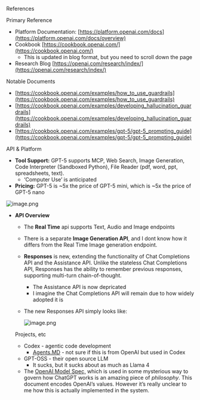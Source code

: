 
References


Primary Reference

- Platform Documentation: [https://platform.openai.com/docs](https://platform.openai.com/docs/overview)
- Cookbook [https://cookbook.openai.com/](https://cookbook.openai.com/)
    - This is updated in blog format, but you need to scroll down the page
- Research Blog [https://openai.com/research/index/](https://openai.com/research/index/)

Notable Documents

- [https://cookbook.openai.com/examples/how_to_use_guardrails](https://cookbook.openai.com/examples/how_to_use_guardrails)
- [https://cookbook.openai.com/examples/developing_hallucination_guardrails](https://cookbook.openai.com/examples/developing_hallucination_guardrails)
- [https://cookbook.openai.com/examples/gpt-5/gpt-5_prompting_guide](https://cookbook.openai.com/examples/gpt-5/gpt-5_prompting_guide)

API & Platform

- **Tool Support:** GPT-5 supports MCP, Web Search, Image Generation, Code Interpreter (Sandboxed Python), File Reader (pdf, word, ppt, spreadsheets, text).
    - ‘Computer Use’ is anticipated
- **Pricing:** GPT-5 is ~5x the price of GPT-5 mini, which is ~5x the price of GPT-5 nano

![image.png](https://prod-files-secure.s3.us-west-2.amazonaws.com/b43cf791-1dbc-4979-b9cb-2f11d884b35d/adaf8d23-d5f2-4898-83b5-d7e26746ef69/image.png?X-Amz-Algorithm=AWS4-HMAC-SHA256&X-Amz-Content-Sha256=UNSIGNED-PAYLOAD&X-Amz-Credential=ASIAZI2LB466UGTHD7LR%2F20250916%2Fus-west-2%2Fs3%2Faws4_request&X-Amz-Date=20250916T213057Z&X-Amz-Expires=3600&X-Amz-Security-Token=IQoJb3JpZ2luX2VjEB0aCXVzLXdlc3QtMiJIMEYCIQCDB1%2FXmvJ9%2FpPJLVbx39kAw%2BhV2DJvgkKE0OwtGLKtsQIhANyIe5LxzbmTyZY4m7STaHdEtBcZd9iJRT2lQsxzPZntKogECJb%2F%2F%2F%2F%2F%2F%2F%2F%2F%2FwEQABoMNjM3NDIzMTgzODA1Igw9Z2k1NydkoUZiTtgq3AOuGvpxjYfBT9Lqpg8yfuz2PLR7q%2BTVcuNtsct3jdghBgRJv7%2FGI2%2F9N30tEsisjAGtt3yLuZm1DdJjjB%2BSr3%2Boko7206KubgZelCM7QLugey5yKK01eloEU62cr2Vb5JxtjfjoOFNZwR3F1h60GB36Lq1458zuwFCdZuLfdJYwAvN5kROmgLNX6TeD1TywJTrAC7aL6prURndbKf6EPEyOFtf5x7qL3ll%2FsvhZ9XVwNZI2csTINSxamIQiRMpHnHQw3u4qTXrbiTE1Bp5kyJXTVHlh4qot4wBnke3qfkgfDpujNTEDEZ8%2FS1pKeSEBbQVZgGGZWDo7%2B74cQfaDewinnd7tmTa1SVdc8%2BWdpkMwySLJF5cS1v%2BfAmr9F0SXYZ8uDek%2BZ372rogn7xig1vYurdReYIaUownXxRbkiZsrooK67%2FQyVL%2FkVZ7xakG0qzpR%2B3KgxSXT8Qb1VZzOot%2BsTjAcFjPDA2c8kn3sSTyD5dBRcwoob35wNt7H4FARE%2BrGdstDytZt7GZ9iKmgxfa%2BTtARBxe3ETVPJMYY0b8%2BpA9AOPuE6gQnQRt7ZqC2bP7BL3zQ2%2FgH7mE4TslDL2DAq0YGlZK8SPJuCWy%2BgpfQjvWdAoVCCcev9Zw1QjDTmKfGBjqkAdi%2FhwcJpYI7woYTB4mxfhhMfRmmRjbRbpv5y%2BfDXjzmRs7JeFDN0vyr9HfrFXH%2Fkm3N%2BFMWm%2Fki1wI1HW6H5K5vv1qhEos2LzqiyUGitRwqKYyjZI2cNViV0jBtn6BBrSuIm2shfNxBMjQwXsJhKRxFugkUqHRSL4zjsDehop6%2B%2BHmLLFF8B8Tjl1wwPZKfZy9JmM9MYjX290C4fyzUOaJU56Ck&X-Amz-Signature=c13a962088eade84e7aec3a85c6f380228ea295c58b6f155486cf186c2669de7&X-Amz-SignedHeaders=host&x-amz-checksum-mode=ENABLED&x-id=GetObject)

- **API Overview**
    - The **Real Time** api supports Text, Audio and Image endpoints
    - There is a separate **Image Generation API**, and I dont know how it differs from the Real Time Image generation endpoint.
    - **Responses** is new, extending the functionality of Chat Completions API and the Assistance API. Unlike the stateless Chat Completions API, Responses has the ability to remember previous responses, supporting multi-turn chain-of-thought.
        - The Assistance API is now depricated
        - I imagine the Chat Completions API will remain due to how widely adopted it is
    - The new Responses API simply looks like:

        ![image.png](https://prod-files-secure.s3.us-west-2.amazonaws.com/b43cf791-1dbc-4979-b9cb-2f11d884b35d/9e7fe051-d452-44a6-ac6d-7c52740a07cb/image.png?X-Amz-Algorithm=AWS4-HMAC-SHA256&X-Amz-Content-Sha256=UNSIGNED-PAYLOAD&X-Amz-Credential=ASIAZI2LB46655YRHEFP%2F20250916%2Fus-west-2%2Fs3%2Faws4_request&X-Amz-Date=20250916T213058Z&X-Amz-Expires=3600&X-Amz-Security-Token=IQoJb3JpZ2luX2VjEB0aCXVzLXdlc3QtMiJHMEUCIQCMQAmLrbklXj5edp8slbQ2P9muB9SS8qgtbtEHPltD6AIgZodHhg4e4eTITFNEytWSLOG2S2YyRhrZAKkgsVujeTAqiAQIlv%2F%2F%2F%2F%2F%2F%2F%2F%2F%2FARAAGgw2Mzc0MjMxODM4MDUiDDihIbkqDxkyMZzK5ircA5qNNvnHbQ%2BoWGYYryhkReBsVg1V7il7u%2BJSQedAEVT%2BcuaXhXi56ilzbVDWZrHg2D104VHIk69FmjcSWCDcB0oxcbW7w8A0K598imxVZx6ROgDm2pzGU3Fvgd46fdu%2BoHMNNZMsnZqlnbM9lPj2vr2wnGyWgG%2Fj9rrC%2Frb6Y5ozuF1eG2Q0XNmNRs6mGOuEfXYQPkk3PVnXMd8YkEURrXSTmoxRtJqp1eZOxg500bokjhc2LZGDdLqoe6asLypvY3SF8h%2Fce4IwwBLxW7%2FXQgzqoxQKb35ZmNLr5KCR5xad6V%2FYHQpxurOoAeVqHSluyRBQsYdYOtAai9ilBcfSE1tC9e6Vao%2B4WPb8HctfOKUbyEYztndWJnBcj%2FHbyw8NRRxC1GNXoDG85tXSmBnAAr2hko4V52tkOqlbx9I6BB5FsE37YoVJp6jatuOLHWuXKGjJ5BXOwiUPBbpxiZ0oEsJ1mZp5mLuAYGyK5TNkJm752hwE7J6PQZ7wDyG47lkEVZ8vBq09aqIxq6%2BI0wS2RF9StmNYClURhZrz6loqyMNdlpzjkHidxFKv0olBwRNH%2BcMblMzTlUiy1O5drQME97oHERGMid1%2B1vZDOE4PPW2tvaGSEZQ2aeGC0rGbMPCWp8YGOqUB5V9w0OLUASoLzsItVw1uTVst0tWGkg9iWjAXzNO8GFOZxETFCqL%2FhvOoTgAuCmAfIQpWwjx5RPiwxI8RKvpWdzJ1VwgJWx1QJFquix6yp8GtfQjFVRu47zZq5KpkS29fB25vLxlODk7BWs%2BusguRlJHJdXoNYQhh3epPbkI8M%2FYN1OemoJO4SRabNOSs0pVyZbCfFFwnGH8K4QdAJUMMf7kNprHI&X-Amz-Signature=4ec824f3f70b2dfd4cab0363037d353318bb6125bedfd18f713c612100253ce4&X-Amz-SignedHeaders=host&x-amz-checksum-mode=ENABLED&x-id=GetObject)


    Projects, etc

    - Codex - agentic code development
        - [Agents.MD](http://agents.md/) - not sure if this is from OpenAI but used in Codex
    - GPT-OSS - their open source LLM
        - It sucks, but it sucks about as much as Llama 4
    - The [OpenAI Model Spec,](https://model-spec.openai.com/) which is used in some mysterious way to govern how ChatGPT works is an amazing piece of _philosophy_. This document encodes OpenAI’s values. However it’s really unclear to me how this is actually implemented in the system.

